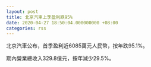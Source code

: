```yaml
---
layout: post
title: 北京汽車上季盈利跌95%
date: 2020-04-27 18:50:04.000000000 +08:00
categories: rss
---
```


北京汽車公布，首季盈利近6085萬元人民幣，按年跌95.1%。

期內營業總收入329.8億元，按年減少29.5%。
